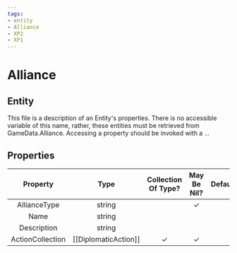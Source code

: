 ```yaml
---
tags:
- entity
- Alliance
- XP2
- XP1
---
```

# Alliance
## Entity
This file is a description of an Entity's properties. There is no accessible variable of this name, rather, these entities must be retrieved from GameData.Alliance. Accessing a property should be invoked with a `.`.
## Properties
|	Property	|	Type	|	Collection Of Type?	|	May Be Nil?	|	Default	|	References	|	Key	|	Notes	|
|	:-:	|	:-:	|	:-:	|	:-:	|	:-:	|	:-:	|	:-:	|	-:	|
|	AllianceType	|	string	|		|	✓	|		|	[[Type]].Type	|	✓	|	|
|	Name	|	string	|		|		|		|		|		|	|
|	Description	|	string	|		|		|		|		|		|	|
|	ActionCollection	|	[[DiplomaticAction]]	|	✓	|	✓	|		|		|		|	|
